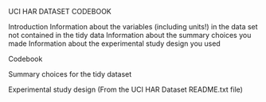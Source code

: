 UCI HAR DATASET CODEBOOK

Introduction
Information about the variables (including units!) in the data set not contained in the tidy data
Information about the summary choices you made
Information about the experimental study design you used

Codebook


Summary choices for the tidy dataset



Experimental study design
(From the UCI HAR Dataset README.txt file)

